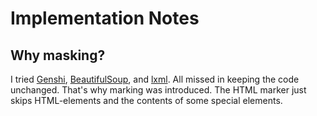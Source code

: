 # Implementation Notes

## Why masking?

I tried [Genshi](https://genshi.edgewall.org/), [BeautifulSoup](https://www.crummy.com/software/BeautifulSoup/), and [lxml](https://lxml.de/). All missed in keeping the code unchanged. That's why marking was introduced. The HTML marker just skips HTML-elements and the contents of some special elements.


